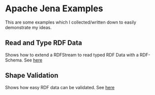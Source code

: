 # Apache Jena Examples
This are some examples which I collected/written down to easily demonstrate my ideas.

## Read and Type RDF Data
Shows how to extend a RDFStream to read typed RDF Data with a RDF-Schema.
See [here](typed-read/README.md)

## Shape Validation
Shows how easy RDF data can be validated.
See [here](shape-validation/README.md)